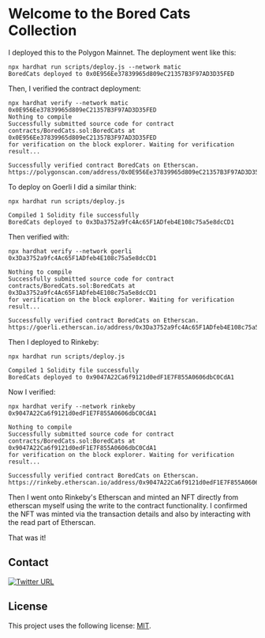 <h1>Welcome to the Bored Cats Collection</h1>

I deployed this to the Polygon Mainnet. The deployment went like this:

    npx hardhat run scripts/deploy.js --network matic
    BoredCats deployed to 0x0E956Ee37839965d809eC21357B3F97AD3D35FED

Then, I verified the contract deployment:

    npx hardhat verify --network matic 0x0E956Ee37839965d809eC21357B3F97AD3D35FED
    Nothing to compile
    Successfully submitted source code for contract
    contracts/BoredCats.sol:BoredCats at 0x0E956Ee37839965d809eC21357B3F97AD3D35FED
    for verification on the block explorer. Waiting for verification result...

    Successfully verified contract BoredCats on Etherscan.
    https://polygonscan.com/address/0x0E956Ee37839965d809eC21357B3F97AD3D35FED#code

To deploy on Goerli I did a similar think:

    npx hardhat run scripts/deploy.js
    
    Compiled 1 Solidity file successfully
    BoredCats deployed to 0x3Da3752a9fc4Ac65F1ADfeb4E108c75a5e8dcCD1

Then verified with:

    npx hardhat verify --network goerli 0x3Da3752a9fc4Ac65F1ADfeb4E108c75a5e8dcCD1
    
    Nothing to compile
    Successfully submitted source code for contract
    contracts/BoredCats.sol:BoredCats at 0x3Da3752a9fc4Ac65F1ADfeb4E108c75a5e8dcCD1
    for verification on the block explorer. Waiting for verification result...

    Successfully verified contract BoredCats on Etherscan.
    https://goerli.etherscan.io/address/0x3Da3752a9fc4Ac65F1ADfeb4E108c75a5e8dcCD1#code

Then I deployed to Rinkeby:

    npx hardhat run scripts/deploy.js

    Compiled 1 Solidity file successfully
    BoredCats deployed to 0x9047A22Ca6f9121d0edF1E7F855A0606dbC0CdA1

Now I verified:

    npx hardhat verify --network rinkeby 0x9047A22Ca6f9121d0edF1E7F855A0606dbC0CdA1

    Nothing to compile
    Successfully submitted source code for contract
    contracts/BoredCats.sol:BoredCats at 0x9047A22Ca6f9121d0edF1E7F855A0606dbC0CdA1
    for verification on the block explorer. Waiting for verification result...

    Successfully verified contract BoredCats on Etherscan.
    https://rinkeby.etherscan.io/address/0x9047A22Ca6f9121d0edF1E7F855A0606dbC0CdA1#code

Then I went onto Rinkeby's Etherscan and minted an NFT directly from etherscan myself using the write to the contract functionality. I confirmed the NFT was minted via the transaction details and also by interacting with the read part of Etherscan.

That was it!

## Contact
[![Twitter URL](https://img.shields.io/twitter/url/https/twitter.com/cryptojesperk.svg?style=social&label=Follow%20%40cryptojesperk)](https://twitter.com/cryptojesperk)


## License
This project uses the following license: [MIT](https://github.com/bisguzar/twitter-scraper/blob/master/LICENSE).
